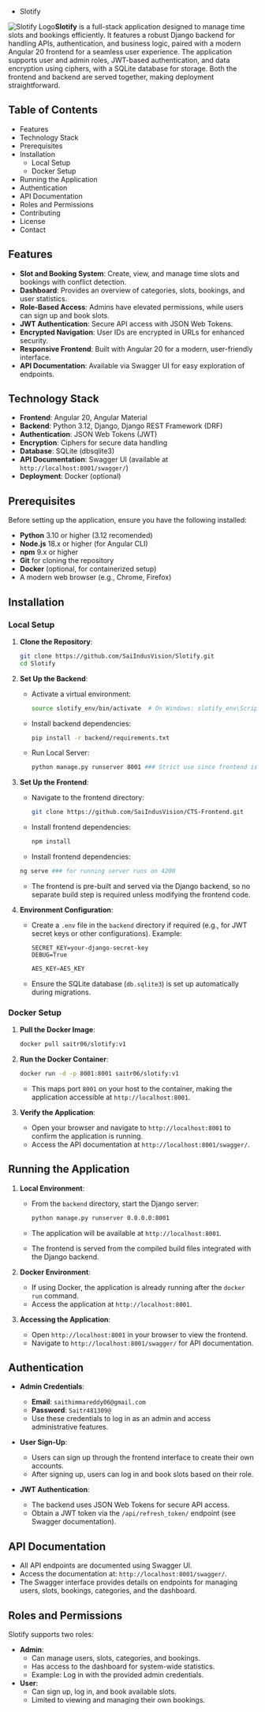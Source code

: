 - Slotify

![Slotify Logo](https://res.cloudinary.com/dbm1vxr2h/image/upload/v1759568506/SlotifyLogo1_f0slsz.png)**Slotify** is a full-stack application designed to manage time slots and bookings efficiently. It features a robust Django backend for handling APIs, authentication, and business logic, paired with a modern Angular 20 frontend for a seamless user experience. The application supports user and admin roles, JWT-based authentication, and data encryption using ciphers, with a SQLite database for storage. Both the frontend and backend are served together, making deployment straightforward.

## Table of Contents

- Features
- Technology Stack
- Prerequisites
- Installation
  - Local Setup
  - Docker Setup
- Running the Application
- Authentication
- API Documentation
- Roles and Permissions
- Contributing
- License
- Contact

## Features

- **Slot and Booking System**: Create, view, and manage time slots and bookings with conflict detection.
- **Dashboard**: Provides an overview of categories, slots, bookings, and user statistics.
- **Role-Based Access**: Admins have elevated permissions, while users can sign up and book slots.
- **JWT Authentication**: Secure API access with JSON Web Tokens.
- **Encrypted Navigation**: User IDs are encrypted in URLs for enhanced security.
- **Responsive Frontend**: Built with Angular 20 for a modern, user-friendly interface.
- **API Documentation**: Available via Swagger UI for easy exploration of endpoints.

## Technology Stack

- **Frontend**: Angular 20, Angular Material
- **Backend**: Python 3.12, Django, Django REST Framework (DRF)
- **Authentication**: JSON Web Tokens (JWT)
- **Encryption**: Ciphers for secure data handling
- **Database**: SQLite (dbsqlite3)
- **API Documentation**: Swagger UI (available at `http://localhost:8001/swagger/`)
- **Deployment**: Docker (optional)

## Prerequisites

Before setting up the application, ensure you have the following installed:

- **Python** 3.10 or higher (3.12 recomended)
- **Node.js** 18.x or higher (for Angular CLI)
- **npm** 9.x or higher
- **Git** for cloning the repository
- **Docker** (optional, for containerized setup)
- A modern web browser (e.g., Chrome, Firefox)

## Installation

### Local Setup

1. **Clone the Repository**:

   ```bash
   git clone https://github.com/SaiIndusVision/Slotify.git
   cd Slotify
   ```

2. **Set Up the Backend**:

   - Activate a virtual environment:

     ```bash
     source slotify_env/bin/activate  # On Windows: slotify_env\Scripts\activate
     ```

   - Install backend dependencies:

     ```bash
     pip install -r backend/requirements.txt
     ```

   - Run Local Server:

     ```bash
     python manage.py runserver 8001 ### Strict use since frontend is running on 8001
     ```

3. **Set Up the Frontend**:

   - Navigate to the frontend directory:

     ```bash
     git clone https://github.com/SaiIndusVision/CTS-Frontend.git
     ```

   - Install frontend dependencies:

     ```bash
     npm install
     ```

    - Install frontend dependencies:

     ```bash
     ng serve ### for running server runs on 4200
     ```

   - The frontend is pre-built and served via the Django backend, so no separate build step is required unless modifying the frontend code.

4. **Environment Configuration**:

   - Create a `.env` file in the `backend` directory if required (e.g., for JWT secret keys or other configurations). Example:

     ```env
     SECRET_KEY=your-django-secret-key
     DEBUG=True
     ```
     ```environment.ts
     AES_KEY=AES_KEY
     ```

   - Ensure the SQLite database (`db.sqlite3`) is set up automatically during migrations.


### Docker Setup

1. **Pull the Docker Image**:

   ```bash
   docker pull saitr06/slotify:v1
   ```

2. **Run the Docker Container**:

   ```bash
   docker run -d -p 8001:8001 saitr06/slotify:v1
   ```

   - This maps port `8001` on your host to the container, making the application accessible at `http://localhost:8001`.

3. **Verify the Application**:

   - Open your browser and navigate to `http://localhost:8001` to confirm the application is running.
   - Access the API documentation at `http://localhost:8001/swagger/`.

## Running the Application

1. **Local Environment**:

   - From the `backend` directory, start the Django server:

     ```bash
     python manage.py runserver 0.0.0.0:8001
     ```

   - The application will be available at `http://localhost:8001`.

   - The frontend is served from the compiled build files integrated with the Django backend.

2. **Docker Environment**:

   - If using Docker, the application is already running after the `docker run` command.
   - Access the application at `http://localhost:8001`.

3. **Accessing the Application**:

   - Open `http://localhost:8001` in your browser to view the frontend.
   - Navigate to `http://localhost:8001/swagger/` for API documentation.

## Authentication

- **Admin Credentials**:

  - **Email**: `saithimmareddy06@gmail.com`
  - **Password**: `Saitr481309@`
  - Use these credentials to log in as an admin and access administrative features.

- **User Sign-Up**:

  - Users can sign up through the frontend interface to create their own accounts.
  - After signing up, users can log in and book slots based on their role.

- **JWT Authentication**:

  - The backend uses JSON Web Tokens for secure API access.
  - Obtain a JWT token via the `/api/refresh_token/` endpoint (see Swagger documentation).

## API Documentation

- All API endpoints are documented using Swagger UI.
- Access the documentation at: `http://localhost:8001/swagger/`.
- The Swagger interface provides details on endpoints for managing users, slots, bookings, categories, and the dashboard.

## Roles and Permissions

Slotify supports two roles:

- **Admin**:
  - Can manage users, slots, categories, and bookings.
  - Has access to the dashboard for system-wide statistics.
  - Example: Log in with the provided admin credentials.
- **User**:
  - Can sign up, log in, and book available slots.
  - Limited to viewing and managing their own bookings.
